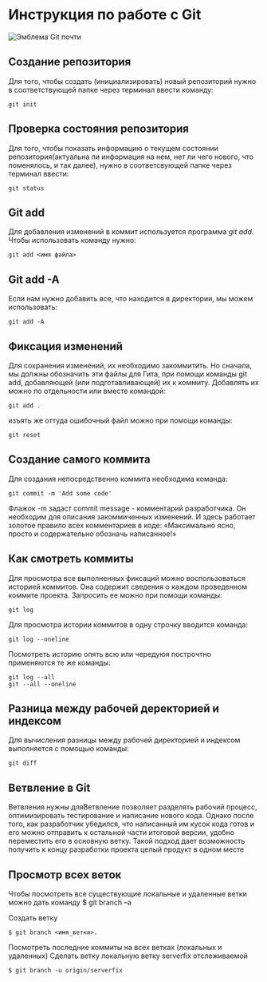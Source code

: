 # **Инструкция по работе с Git**

![Эмблема Git почти](list2.jpeg)

## Создание репозитория

Для того, чтобы создать (инициализировать) новый репозиторий нужно в соответствующей папке через терминал ввести команду:                                    

    git init
## Проверка состояния репозитория

Для того, чтобы показать информацию о текущем состоянии репозитория(актуальна ли информация на нем, нет ли чего нового, что поменялось, и так далее), нужно в соответсвующей папке через терминал ввести:

    git status

## Git add
Для добавления изменений в коммит используется программа *git add*. Чтобы использовать команду нужно:

    git add <имя файла>

## Git add -A
Если нам нужно добавить все, что находится в директории, мы можем использовать:

    git add -A

## Фиксация изменений
Для сохранения изменений, их необходимо закоммитить. Но сначала, мы должны обозначить эти файлы для Гита, при помощи команды git add, добавляющей (или подготавливающей) их к коммиту. Добавлять их можно по отдельности или вместе командой:

    git add .

изъять  же оттуда ошибочный файл можно при помощи команды:

    git reset
## Создание самого коммита
Для создания непосредственно коммита необходима команда:

    git commit -m 'Add some code'

Флажок -m задаст commit message - комментарий разработчика. Он необходим для описания закоммиченных изменений. И здесь работает золотое правило всех комментариев в коде: «Максимально ясно, просто и содержательно обозначь написанное!»

## Как смотреть коммиты
Для просмотра все выполненных фиксаций можно воспользоваться историей коммитов. Она содержит сведения о каждом проведенном коммите проекта. Запросить ее можно при помощи команды:

    git log

Для просмотра истории коммитов в одну строчку вводится команда:

    git log --oneline

Посмотреть историю опять всю или чередуюя построчтно применяются те же команды:

    git log --all
    git --all --oneline

## Разница между рабочей деректорией и индексом
Для вычисления разницы между рабочей директорией и индексом выполняется с помощью команды:

    git diff

## Ветвление в Git

Ветвления нужны дляВетвление позволяет разделять рабочий процесс, оптимизировать тестирование и написание нового кода. Однако после того, как разработчик убедился, что написанный им кусок кода готов и его можно отправить к остальной части итоговой версии, удобно переместить его в основную ветку. Такой подход дает возможность получить к концу разработки проекта целый продукт в одном месте

## Просмотр всех веток

Чтобы посмотреть все существующие локальные и удаленные ветки можно дать команду
    $ git branch –a

Создать ветку

    $ git branch <имя_ветки>.
Посмотреть последние коммиты на всех ветках (локальных и удаленных)
Сделать ветку локальную ветку serverfix отслеживаемой

    $ git branch -u origin/serverfix

